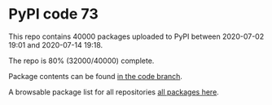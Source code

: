 # PyPI code 73

This repo contains 40000 packages uploaded to PyPI between 
2020-07-02 19:01 and 2020-07-14 19:18.

The repo is 80% (32000/40000) complete.

Package contents can be found [in the code branch](https://github.com/pypi-data/pypi-mirror-73/tree/code/packages).

A browsable package list for all repositories [all packages here](https://pypi-data.github.io/website/repositories/pypi-mirror-73).


